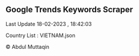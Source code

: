 

## Google Trends Keywords Scraper 
 
Last Update 18-02-2023 , 18:42:03

Country List :
VIETNAM.json



© Abdul Muttaqin 
